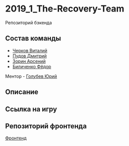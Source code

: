 # 2019_1_The-Recovery-Team

Репозиторий бэкенда

## Состав команды

- [Черков Виталий](github.com/VitalyCherkov)
- [Пудов Дмитрий](https://github.com/DPudov)
- [Зорин Арсений](https://github.com/ZorinArsenij)
- [Биличенко Фёдор](https://github.com/FedorBilichenko)

Ментор - [Голубев Юрий](https://github.com/Ansile)

## Описание

## Ссылка на игру

## Репозиторий фронтенда
 
[Фронтенд](https://github.com/go-park-mail-ru/2019_1_The-Recovery-Team)

